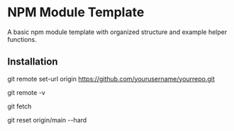 # NPM Module Template

A basic npm module template with organized structure and example helper functions.

## Installation

git remote set-url origin https://github.com/yourusername/yourrepo.git

git remote -v

git fetch

git reset origin/main --hard

